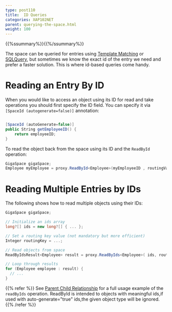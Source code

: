 ```yaml
---
type: post110
title:  ID Queries
categories: XAP102NET
parent: querying-the-space.html
weight: 100
---
```


{{%ssummary%}}{{%/ssummary%}}

The space can be queried for entries using [Template Matching](./query-template-matching.html) or [SQLQuery](./query-sql.html), but sometimes we know the exact id of the entry we need and prefer a faster solution. This is where id-based queries come handy.

# Reading an Entry By ID

When you would like to access an object using its ID for read and take operations you should first specify the ID field. You can specify it via `[SpaceId (autogenerate=false)]` annotation:


```csharp

[SpaceId (autoGenerate=false)]
public String getEmployeeID() {
    return employeeID;
}
```

To read the object back from the space using its ID and the `ReadById` operation:


```csharp
GigaSpace gigaSpace;
Employee myEmployee = proxy.ReadById<Employee>(myEmployeeID , routingValue);
```

# Reading Multiple Entries by IDs

The following shows how to read multiple objects using their IDs:


```csharp
GigaSpace gigaSpace;

// Initialize an ids array
long?[] ids = new long?[] { ... };

// Set a routing key value (not mandatory but more efficient)
Integer routingKey = ...;

// Read objects from space
ReadByIdsResult<Employee> result = proxy.ReadByIds<Employee>( ids, routingKey);

// Loop through results
for (Employee employee : result) {
  // ...
}

```

{{% refer %}}
See [Parent Child Relationship](/sbp/parent-child-relationship.html) for a full usage example of the `readByIds` operation.
ReadById is intended to objects with meaningful ids,if used with auto-generate="true" ids,the given object type will be ignored.
{{% /refer %}}

